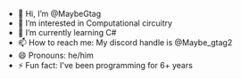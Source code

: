 - 👋 Hi, I’m @MaybeGtag
- 👀 I’m interested in Computational circuitry
- 🌱 I’m currently learning C#
- 📫 How to reach me: My discord handle is @Maybe_gtag2
- 😄 Pronouns: he/him
- ⚡ Fun fact: I've been programming for 6+ years

<!---
MaybeGtag/MaybeGtag is a ✨ special ✨ repository because its `README.md` (this file) appears on your GitHub profile.
You can click the Preview link to take a look at your changes.
--->
